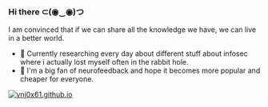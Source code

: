 ### Hi there 	⊂(◉‿◉)つ
  
I am convinced that if we can share all the knowledge we have, we can live in a better world. 

- 🔭 Currently researching every day about different stuff about infosec where i actually lost myself often in the rabbit hole.
- 🌱 I'm a big fan of neurofeedback and hope it becomes more popular and cheaper for everyone.
  
                                         

[![vnj0x61.github.io](https://github.com/vnj0x61/vnj0x61.github.io/actions/workflows/pelican.yaml/badge.svg)](https://github.com/vnj0x61/vnj0x61.github.io/actions/workflows/pelican.yaml)

<!--

**vnj0x61/vnj0x61** is a ✨ _special_ ✨ repository because its `README.md` (this file) appears on your GitHub profile.

Here are some ideas to get you started:

- 🔭 I’m currently working on ...
- 🌱 I’m currently learning ...
- 👯 I’m looking to collaborate on ...
- 🤔 I’m looking for help with ...
- 💬 Ask me about ...
- 📫 How to reach me: ...
- 😄 Pronouns: ...
- ⚡ Fun fact: ...
-->
